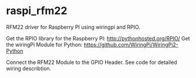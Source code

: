 raspi_rfm22
===========

RFM22 driver for Raspberry PI using wiringpi and RPIO. 



Get the RPIO library for the Raspberry PI:  http://pythonhosted.org/RPIO/
Get the wiringPi Module for Python: https://github.com/WiringPi/WiringPi2-Python

Connect the RFM22 Module to the GPIO Header. See code for detailed wiring 
describtion. 

